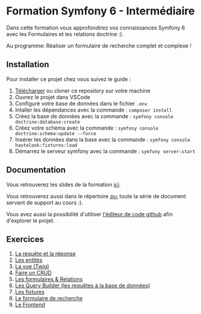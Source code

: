 # Formation Symfony 6 - Intermédiaire

Dans cette formation vous approfondirez vos connaissances Symfony 6
avec les Formulaires et les relations doctrine :).

Au programme: Réaliser un formulaire de recherche complet et complexe !

## Installation

Pour installer ce projet chez vous suivez le guide :

1. [Télécharger](https://github.com/Djeg/formation-symfony/archive/refs/heads/session/28-03-22.01-04-22.zip) ou cloner ce repository sur votre machine
2. Ouvrez le projet dans VSCode
3. Configuré votre base de données dans le fichier `.env`
4. Intaller les dépendances avec la commande : `composer install`
5. Créez la base de données avec la commande : `symfony console doctrine:database:create`
6. Créez votre schèma avec la commande : `symfony console doctrine:schema:update --force`
7. Insérer les données dans la base avec la commande : `symfony console hautelook:fixtures:load`
8. Démarrez le serveur symfony avec la commande : `symfony server:start`

## Documentation

Vous retrouverez les slides de la formation [ici](https://slides.com/davidjegat-1/sf5-training-foundation/fullscreen).

Vous retrouverez aussi dans le répertoire [`doc`](./doc) toute la série de document
servant de support au cours :).

Vous avez aussi la possibilité d'utiliser [l'éditeur de code github](https://github1s.com/Djeg/formation-symfony/archive/refs/heads/session/28-03-22.01-04-22) afin
d'explorer le projet.

## Exercices

1. [La requête et la réponse](./exos/request-response.exos.md)
2. [Les entitès](./exos/entities.md)
3. [La vue (Twig)](./exos/twig.md)
4. [Faire un CRUD](./exos/crud.md)
5. [Les formulaires & Relations](./exos/form.md)
6. [Les Query Builder (les requêtes à la base de données)](./exos/query-builder.md)
7. [Les fixtures](./exos/fixtures.md)
8. [Le formulaire de recherche](./exos/search-form.md)
9. [Le Frontend](./exos/frontend.md)
